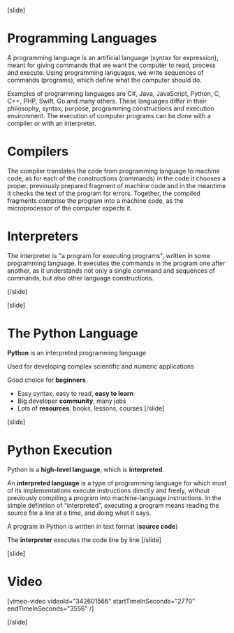 [slide]
# Programming Languages
A programming language is an artificial language (syntax for expression), 
meant for giving commands that we want the computer to read, process and execute. 
Using programming languages, we write sequences of commands (programs), which define 
what the computer should do. 

Examples of programming languages are C#, Java, JavaScript, 
Python, C, C++, PHP, Swift, Go and many others. These languages differ in their philosophy, 
syntax, purpose, programming constructions and execution environment. The execution of computer
programs can be done with a compiler or with an interpreter.

# Compilers
The compiler translates the code from programming language to machine code, as for each
of the constructions (commands) in the code it chooses a proper, previously prepared fragment 
of machine code and in the meantime it checks the text of the program for errors. Together, 
the compiled fragments comprise the program into a machine code, as the microprocessor of the 
computer expects it.

# Interpreters
The interpreter is "a program for executing programs", written in some programming language. 
It executes the commands in the program one after another, as it understands not only a single 
command and sequences of commands, but also other language constructions.

[/slide]

[slide]
# The Python Language
**Python** is an interpreted programming language

Used for developing complex scientific and numeric applications

Good choice for **beginners**

* Easy syntax, easy to read, **easy to learn**
* Big developer **community**, many jobs
* Lots of **resources**: books, lessons, courses
[/slide]

[slide]
# Python Execution
Python is a **high-level language**, which is **interpreted**. 

An **interpreted language** is a type of programming language for which most of its implementations 
execute instructions directly and freely, without previously compiling a program into machine-language 
instructions. In the simple definition of “interpreted”, executing a program means reading the 
source file a line at a time, and doing what it says. 

A program in Python is written in text format (**source code**)

The **interpreter** executes the code line by line
[/slide]

[slide]
# Video

[vimeo-video videoId="342601566" startTimeInSeconds="2770" endTimeInSeconds="3556" /]

[/slide]